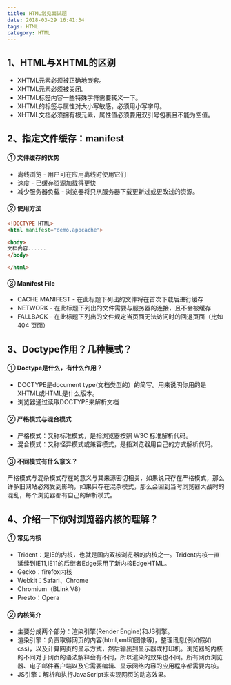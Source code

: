 ```yaml
---
title: HTML常见面试题
date: 2018-03-29 16:41:34
tags: HTML
category: HTML
---
```


## 1、HTML与XHTML的区别
 - XHTML元素必须被正确地嵌套。
 - XHTML元素必须被关闭。
 - XHTML标签内容一些特殊字符需要转义一下。
 - XHTML的标签与属性对大小写敏感，必须用小写字母。
 - XHTML文档必须拥有根元素，属性值必须要用双引号包裹且不能为空值。

## 2、指定文件缓存：manifest
#### ① 文件缓存的优势
 - 离线浏览 - 用户可在应用离线时使用它们
 - 速度 - 已缓存资源加载得更快
 - 减少服务器负载 - 浏览器将只从服务器下载更新过或更改过的资源。
#### ② 使用方法
``` html
<!DOCTYPE HTML>
<html manifest="demo.appcache">

<body>
文档内容......
</body>

</html>
```
#### ③ Manifest File
 - CACHE MANIFEST - 在此标题下列出的文件将在首次下载后进行缓存
 - NETWORK - 在此标题下列出的文件需要与服务器的连接，且不会被缓存
 - FALLBACK - 在此标题下列出的文件规定当页面无法访问时的回退页面（比如 404 页面）

## 3、Doctype作用？几种模式？
#### ① Doctype是什么，有什么作用？
 - DOCTYPE是document type(文档类型的）的简写。用来说明你用的是XHTML或HTML是什么版本。
 - 浏览器通过读取DOCTYPE来解析文档

#### ② 严格模式与混合模式
 - 严格模式：又称标准模式，是指浏览器按照 W3C 标准解析代码。
 - 混合模式：又称怪异模式或兼容模式，是指浏览器用自己的方式解析代码。


#### ③ 不同模式有什么意义？
严格模式与混杂模式存在的意义与其来源密切相关，如果说只存在严格模式，那么许多旧网站必然受到影响，如果只存在混杂模式，那么会回到当时浏览器大战时的混乱，每个浏览器都有自己的解析模式。


## 4、介绍一下你对浏览器内核的理解？
#### ① 常见内核
 - Trident：是IE的内核，也就是国内双核浏览器的内核之一。Trident内核一直延续到IE11,IE11的后继者Edge采用了新内核EdgeHTML。
 - Gecko：firefox内核
 - Webkit：Safari、Chrome
 - Chromium（BLink V8）
 - Presto：Opera


#### ② 内核简介
 - 主要分成两个部分：渲染引擎(Render Engine)和JS引擎。
 - 渲染引擎：负责取得网页的内容(html,xml和图像等)，整理讯息(例如假如css)，以及计算网页的显示方式，然后输出到显示器或打印机。浏览器的内核的不同对于网页的语法解释会有不同，所以渲染的效果也不同。所有网页浏览器、电子邮件客户端以及它需要编辑、显示网络内容的应用程序都需要内核。
 - JS引擎：解析和执行JavaScript来实现网页的动态效果。



